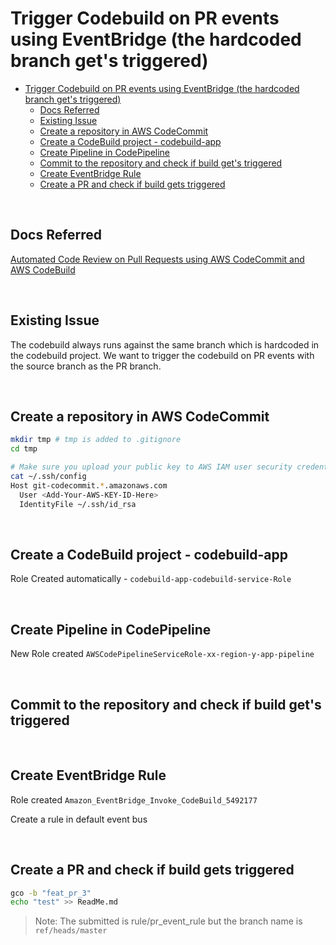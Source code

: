 # Trigger Codebuild on PR events using EventBridge (the hardcoded branch get's triggered)

- [Trigger Codebuild on PR events using EventBridge (the hardcoded branch get's triggered)](#trigger-codebuild-on-pr-events-using-eventbridge-the-hardcoded-branch-gets-triggered)
  - [Docs Referred](#docs-referred)
  - [Existing Issue](#existing-issue)
  - [Create a repository in AWS CodeCommit](#create-a-repository-in-aws-codecommit)
  - [Create a CodeBuild project - codebuild-app](#create-a-codebuild-project---codebuild-app)
  - [Create Pipeline in CodePipeline](#create-pipeline-in-codepipeline)
  - [Commit to the repository and check if build get's triggered](#commit-to-the-repository-and-check-if-build-gets-triggered)
  - [Create EventBridge Rule](#create-eventbridge-rule)
  - [Create a PR and check if build gets triggered](#create-a-pr-and-check-if-build-gets-triggered)

<br>

## Docs Referred

[Automated Code Review on Pull Requests using AWS CodeCommit and AWS CodeBuild](https://aws.amazon.com/blogs/devops/automated-code-review-on-pull-requests-using-aws-codecommit-and-aws-codebuild/)

<br>

## Existing Issue

The codebuild always runs against the same branch which is hardcoded in the codebuild project. We want to trigger the codebuild on PR events with the source branch as the PR branch.

<br>

## Create a repository in AWS CodeCommit

```bash
mkdir tmp # tmp is added to .gitignore
cd tmp
```

```bash
# Make sure you upload your public key to AWS IAM user security credentials section
cat ~/.ssh/config            
Host git-codecommit.*.amazonaws.com
  User <Add-Your-AWS-KEY-ID-Here> 
  IdentityFile ~/.ssh/id_rsa
```

<br>

## Create a CodeBuild project - codebuild-app

Role Created automatically - `codebuild-app-codebuild-service-Role`

<br>

## Create Pipeline in CodePipeline

New Role created `AWSCodePipelineServiceRole-xx-region-y-app-pipeline`

<br>

## Commit to the repository and check if build get's triggered

<br>

## Create EventBridge Rule

Role created `Amazon_EventBridge_Invoke_CodeBuild_5492177`

Create a rule in default event bus

<br>

## Create a PR and check if build gets triggered

```bash
gco -b "feat_pr_3"
echo "test" >> ReadMe.md
```

> Note: The submitted is rule/pr_event_rule but the branch name is `ref/heads/master`
